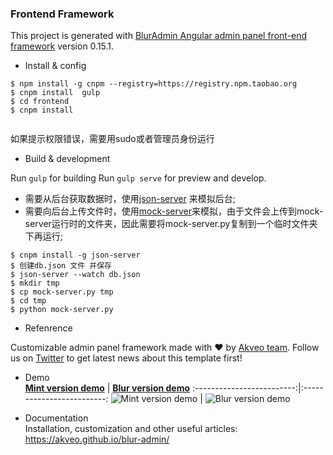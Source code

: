 ### Frontend Framework
This project is generated with [BlurAdmin Angular  admin panel front-end framework](http://akveo.com/blur-admin/)
version 0.15.1.

- Install & config   
 ```
 $ npm install -g cnpm --registry=https://registry.npm.taobao.org
 $ cnpm install  gulp 
 $ cd frontend
 $ cnpm install
  
 ```
 如果提示权限错误，需要用sudo或者管理员身份运行

- Build & development   


Run `gulp` for building 
Run `gulp serve` for preview and develop.

  - 需要从后台获取数据时，使用[json-server](https://github.com/typicode/json-server) 来模拟后台;
  - 需要向后台上传文件时，使用[mock-server](https://gist.github.com/UniIsland/3346170)来模拟，由于文件会上传到mock-server运行时的文件夹，因此需要将mock-server.py复制到一个临时文件夹下再运行;
```
$ cnpm install -g json-server
$ 创建db.json 文件 并保存
$ json-server --watch db.json
$ mkdir tmp
$ cp mock-server.py tmp
$ cd tmp 
$ python mock-server.py
```
- Refenrence    

Customizable admin panel framework made with :heart: by [Akveo team](http://akveo.com/). Follow us on [Twitter](https://twitter.com/akveo_inc) to get latest news about this template first!

- Demo    
**[Mint version demo](http://akveo.com/blur-admin-mint/)**             |  **[Blur version demo](http://akveo.com/blur-admin/)**
:-------------------------:|:-------------------------:
![Mint version demo](http://i.imgur.com/A3TMviJ.png)  |  ![Blur version demo](http://i.imgur.com/EAoiK2O.jpg)


- Documentation  
Installation, customization and other useful articles: https://akveo.github.io/blur-admin/

